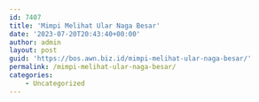 ```yaml
---
id: 7407
title: 'Mimpi Melihat Ular Naga Besar'
date: '2023-07-20T20:43:40+00:00'
author: admin
layout: post
guid: 'https://bos.awn.biz.id/mimpi-melihat-ular-naga-besar/'
permalink: /mimpi-melihat-ular-naga-besar/
categories:
    - Uncategorized
---
```


